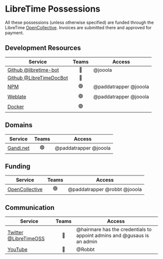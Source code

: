 # LibreTime Possessions

All these possessions (unless otherwise specified) are funded through the
LibreTime [OpenCollective](https://opencollective.com/libretime). Invoices are
submitted there and approved for payment.

## Development Resources

| Service                                                       |     Teams      | Access                |
| ------------------------------------------------------------- | :------------: | --------------------- |
| [Github @libretime-bot](https://github.com/libretime-bot)     |  :red_circle:  | @jooola               |
| [Github @LibreTimeDocBot](https://github.com/LibreTimeDocBot) |  :red_circle:  |                       |
| [NPM](https://www.npmjs.com/org/libretime)                    | :green_circle: | @paddatrapper @jooola |
| [Weblate](https://hosted.weblate.org/projects/libretime/)     | :green_circle: | @paddatrapper @jooola |
| [Docker](https://hub.docker.com/u/libretime)                  | :green_circle: |                       |

## Domains

| Service                             |     Teams      | Access                |
| ----------------------------------- | :------------: | --------------------- |
| [Gandi.net](https://www.gandi.net/) | :green_circle: | @paddatrapper @jooola |

## Funding

| Service                                                |     Teams      | Access                       |
| ------------------------------------------------------ | :------------: | ---------------------------- |
| [OpenCollective](https://opencollective.com/libretime) | :green_circle: | @paddatrapper @robbt @jooola |

## Communication

| Service                                                             |    Teams     | Access                                                                  |
| ------------------------------------------------------------------- | :----------: | ----------------------------------------------------------------------- |
| [Twitter @LibreTimeOSS](https://twitter.com/LibreTimeOSS)           | :red_circle: | @hairmare has the credentials to appoint admins and @gusaus is an admin |
| [YouTube](https://www.youtube.com/channel/UC-MA9GzkTb8th1YlDmF0NfA) | :red_circle: | @Robbt                                                                  |
